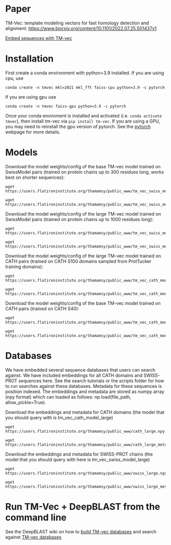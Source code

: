# Paper
TM-Vec: template modeling vectors for fast homology detection and alignment: https://www.biorxiv.org/content/10.1101/2022.07.25.501437v1

[Embed sequences with TM-vec](https://colab.research.google.com/github/tymor22/tm-vec/blob/master/google_colabs/Embed_sequences_using_TM_Vec.ipynb)

# Installation

First create a conda environment with python=3.9 installed.  If you are using cpu, use

`conda create -n tmvec mkl=2021 mkl_fft faiss-cpu python=3.9 -c pytorch`

If you are using gpu use

`conda create -n tmvec faiss-gpu python=3.9 -c pytorch`

Once your conda enviroment is installed and activated (i.e. `conda activate tmvec`), then install tm-vec via
`pip install tm-vec`. If you are using a GPU, you may need to reinstall the gpu version of pytorch.
See the [pytorch](https://pytorch.org/) webpage for more details.

# Models
Download the model weights/config of the base TM-vec model trained on SwissModel pairs (trained on protein chains up to 300 residues long, works best on shorter sequences):
```
wget https://users.flatironinstitute.org/thamamsy/public_www/tm_vec_swiss_model.ckpt

wget https://users.flatironinstitute.org/thamamsy/public_www/tm_vec_swiss_model_params.json
```

Download the model weights/config of the large TM-vec model trained on SwissModel pairs (trained on protein chains up to 1000 residues long):
```
wget https://users.flatironinstitute.org/thamamsy/public_www/tm_vec_swiss_model_large.ckpt

wget https://users.flatironinstitute.org/thamamsy/public_www/tm_vec_swiss_model_large_params.json
```

Download the model weights/config of the large TM-vec model trained on CATH pairs (trained on CATH S100 domains sampled from ProtTucker training domains):

```
wget https://users.flatironinstitute.org/thamamsy/public_www/tm_vec_cath_model_large.ckpt

wget https://users.flatironinstitute.org/thamamsy/public_www/tm_vec_cath_model_large_params.json
```

Download the model weights/config of the base TM-vec model trained on CATH pairs (trained on CATH S40):

```
wget https://users.flatironinstitute.org/thamamsy/public_www/tm_vec_cath_model.ckpt

wget https://users.flatironinstitute.org/thamamsy/public_www/tm_vec_cath_model_params.json
```

# Databases

We have embedded several sequence databases that users can search against. We have included embeddings for all CATH domains and SWISS-PROT sequences here. See the search tutorials or the scripts folder for how to run searches against these databases. Metadata for these sequences is position indexed. The embeddings and metadata are stored as numpy array (npy format) which can loaded as follows: np.load(file_path, allow_pickle=True).

Download the embeddings and metadata for CATH domains (the model that you should query with is tm_vec_cath_model_large)

```
wget https://users.flatironinstitute.org/thamamsy/public_www/cath_large.npy

wget https://users.flatironinstitute.org/thamamsy/public_www/cath_large_metadata.npy
```

Download the embeddings and metadata for SWISS-PROT chains (the model that you should query with here is tm_vec_swiss_model_large)

```
wget https://users.flatironinstitute.org/thamamsy/public_www/swiss_large.npy

wget https://users.flatironinstitute.org/thamamsy/public_www/swiss_large_metadata.npy
```

# Run TM-Vec + DeepBLAST from the command line

See the DeepBLAST wiki on how to [build TM-vec databases](https://github.com/flatironinstitute/deepblast/wiki/Building-the-TMvec-search-database) and search against [TM-vec databases](https://github.com/flatironinstitute/deepblast/wiki/Searching-proteins)


